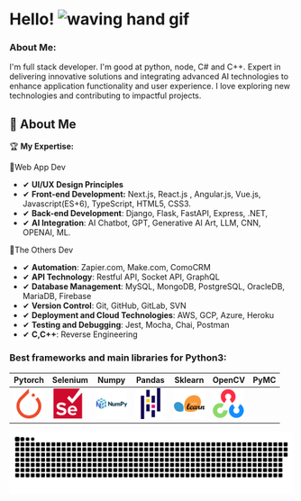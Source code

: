 # Hello! <img src="https://user-images.githubusercontent.com/72663882/171687151-bb31c996-c9d2-49c8-b593-734946893b23.gif" alt="waving hand gif" aria-hidden="true" width="40" />

  
### About Me:    
I'm full stack developer. I'm good at python, node, C# and C++.
Expert in delivering innovative solutions and integrating advanced AI technologies to enhance application functionality and user experience. I love exploring new technologies and contributing to impactful projects.

## 🚀 About Me

🏆 **My Expertise:**

💬Web App Dev
- ✔ **UI/UX Design Principles**
- ✔ **Front-end Development:** Next.js, React.js , Angular.js, Vue.js, Javascript(ES+6), TypeScript, HTML5, CSS3.
- ✔ **Back-end Development**: Django, Flask, FastAPI, Express, .NET,
- ✔ **AI Integration**: AI Chatbot, GPT, Generative AI Art, LLM, CNN, OPENAI, ML.

💬The Others Dev
- ✔ **Automation**: Zapier.com, Make.com, ComoCRM
- ✔ **API Technology**: Restful API, Socket API, GraphQL
- ✔ **Database Management**: MySQL, MongoDB, PostgreSQL, OracleDB, MariaDB, Firebase
- ✔ **Version Control**: Git, GitHub, GitLab, SVN
- ✔ **Deployment and Cloud Technologies**: AWS, GCP, Azure, Heroku
- ✔ **Testing and Debugging**: Jest, Mocha, Chai, Postman
- ✔ **C,C++**: Reverse Engineering

### Best frameworks and main libraries for Python3:

| Pytorch | Selenium | Numpy | Pandas | Sklearn | OpenCV | PyMC |
|----------|----------|----------|----------|----------|----------|----------|
|  <img src="https://github.com/devicons/devicon/blob/master/icons/pytorch/pytorch-original.svg" title="Pytorch"  alt="Pytorch" width="55" height="55"/>|  <img src="https://github.com/devicons/devicon/blob/master/icons/selenium/selenium-original.svg" title="Selenium"  alt="Selenium" width="55" height="55"/>|  <img src="https://github.com/devicons/devicon/blob/master/icons/numpy/numpy-original-wordmark.svg" title="Numpy" alt="Numpy" width="55" height="55"/>|  <img src="https://github.com/devicons/devicon/blob/master/icons/pandas/pandas-original.svg" title="Pandas" alt="Pandas" width="55" height="55"/>|  <img src="https://github.com/devicons/devicon/blob/master/icons/scikitlearn/scikitlearn-original.svg" title="sklearn" alt="sklearn" width="55" height="55"/>| <img src="https://github.com/devicons/devicon/blob/master/icons/opencv/opencv-original.svg" title="mpl" alt="mpl" width="55" height="55"/>|  | <img                                                                               src="https://github.com/devicons/devicon/blob/master/icons/pytest/pytest-original.svg" title="mpl" alt="mpl" width="55" height="55"/>|


<p align="center">
 <img width="1000" src="snake.svg" alt="snake"/>
</p>
